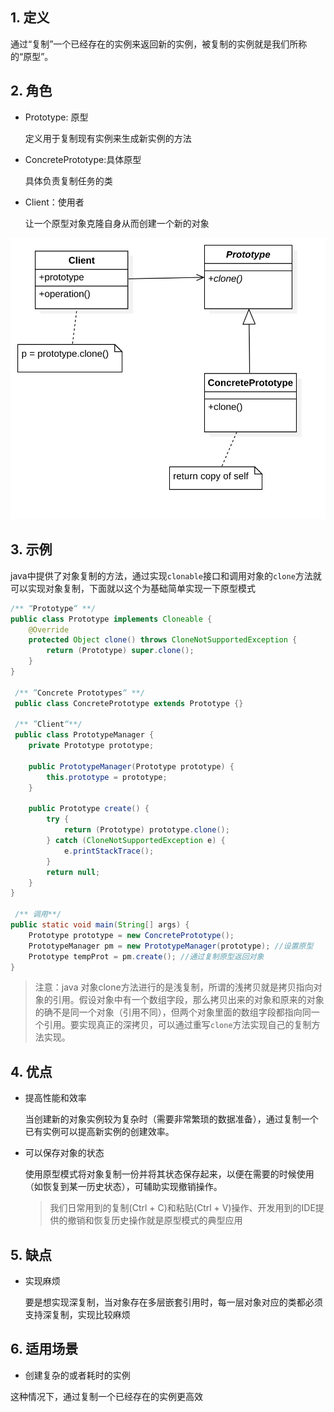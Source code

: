 ## 1. 定义

通过“复制”一个已经存在的实例来返回新的实例，被复制的实例就是我们所称的“原型”。

## 2. 角色

* Prototype: 原型

  定义用于复制现有实例来生成新实例的方法

* ConcretePrototype:具体原型

  具体负责复制任务的类

* Client：使用者

  让一个原型对象克隆自身从而创建一个新的对象

![prototype](./prototype.jpg)

## 3. 示例

java中提供了对象复制的方法，通过实现`clonable`接口和调用对象的`clone`方法就可以实现对象复制，下面就以这个为基础简单实现一下原型模式

```java
/** “Prototype“ **/
public class Prototype implements Cloneable {
    @Override
    protected Object clone() throws CloneNotSupportedException {
        return (Prototype) super.clone();
    }
}
 
 /** ”Concrete Prototypes“ **/
 public class ConcretePrototype extends Prototype {}
 
 /** ”Client“**/
 public class PrototypeManager {
    private Prototype prototype;

    public PrototypeManager(Prototype prototype) {
        this.prototype = prototype;
    }

    public Prototype create() {
        try {
            return (Prototype) prototype.clone();
        } catch (CloneNotSupportedException e) {
            e.printStackTrace();
        }
        return null;
    }
}

 /** 调用**/ 
public static void main(String[] args) {
    Prototype prototype = new ConcretePrototype();
    PrototypeManager pm = new PrototypeManager(prototype); //设置原型
    Prototype tempProt = pm.create(); //通过复制原型返回对象
}
```

> 注意：java 对象clone方法进行的是浅复制，所谓的浅拷贝就是拷贝指向对象的引用。假设对象中有一个数组字段，那么拷贝出来的对象和原来的对象的确不是同一个对象（引用不同），但两个对象里面的数组字段都指向同一个引用。要实现真正的深拷贝，可以通过重写`clone`方法实现自己的复制方法实现。



## 4. 优点

* 提高性能和效率

  当创建新的对象实例较为复杂时（需要非常繁琐的数据准备），通过复制一个已有实例可以提高新实例的创建效率。

* 可以保存对象的状态

  使用原型模式将对象复制一份并将其状态保存起来，以便在需要的时候使用（如恢复到某一历史状态），可辅助实现撤销操作。

  > 我们日常用到的复制(Ctrl + C)和粘贴(Ctrl + V)操作、开发用到的IDE提供的撤销和恢复历史操作就是原型模式的典型应用

## 5. 缺点

* 实现麻烦

  要是想实现深复制，当对象存在多层嵌套引用时，每一层对象对应的类都必须支持深复制，实现比较麻烦

## 6. 适用场景

* 创建复杂的或者耗时的实例

这种情况下，通过复制一个已经存在的实例更高效

